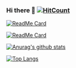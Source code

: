 ### Hi there 👋    [![HitCount](http://hits.dwyl.com/Multiplys/Multiplys.svg)](https://github.com/Multiplys)

[![ReadMe Card](https://github-readme-stats.vercel.app/api/pin/?username=Multiplys&repo=Programming_Learning&show_owner=true&theme=dark)](https://github.com/Multiplys/Programming_Learning)

[![ReadMe Card](https://github-readme-stats.vercel.app/api/pin/?username=Multiplys&repo=Information_Security_Learning&show_owner=true&theme=dark)](https://github.com/Multiplys/Information_Security_Learning)

[![Anurag's github stats](https://github-readme-stats.vercel.app/api?username=Multiplys&show_icons=true&theme=dark&include_all_commits=true)](https://github.com/Multiplys)

[![Top Langs](https://github-readme-stats.vercel.app/api/top-langs/?username=Multiplys&theme=dark&layout=compact)](https://github.com/Multiplys)

<!--
**Multiplys/Multiplys** is a ✨ _special_ ✨ repository because its `README.md` (this file) appears on your GitHub profile.

Here are some ideas to get you started:

- 🔭 I’m currently working on ...
- 🌱 I’m currently learning ...
- 👯 I’m looking to collaborate on ...
- 🤔 I’m looking for help with ...
- 💬 Ask me about ...
- 📫 How to reach me: ...
- 😄 Pronouns: ...
- ⚡ Fun fact: ...
-->
